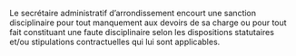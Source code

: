 Le secrétaire administratif d’arrondissement encourt une sanction disciplinaire pour tout manquement aux devoirs de sa charge ou pour tout fait constituant une faute disciplinaire selon les dispositions statutaires et/ou stipulations contractuelles qui lui sont applicables.